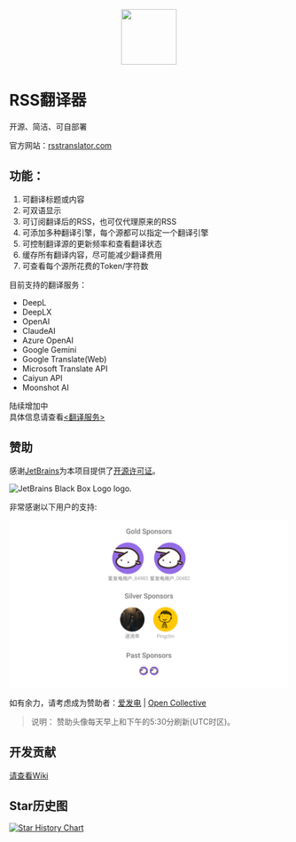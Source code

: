 <div align="center">
<img src="/assets/logo.svg" width="100" height="100">
</div>

# RSS翻译器

开源、简洁、可自部署

官方网站：[rsstranslator.com](https://rsstranslator.com)

## 功能：

1. 可翻译标题或内容
2. 可双语显示
3. 可订阅翻译后的RSS，也可仅代理原来的RSS
4. 可添加多种翻译引擎，每个源都可以指定一个翻译引擎
5. 可控制翻译源的更新频率和查看翻译状态
6. 缓存所有翻译内容，尽可能减少翻译费用
7. 可查看每个源所花费的Token/字符数
   
目前支持的翻译服务：

- DeepL
- DeepLX
- OpenAI
- ClaudeAI
- Azure OpenAI
- Google Gemini
- Google Translate(Web)
- Microsoft Translate API
- Caiyun API
- Moonshot AI

陆续增加中   
具体信息请查看[<翻译服务>](/translator.md)

## 赞助

感谢[JetBrains](https://www.jetbrains.com/)为本项目提供了[开源许可证](https://www.jetbrains.com/community/opensource/)。

<img src="/assets/jb_square.svg" alt="JetBrains Black Box Logo logo." width="150" height="150">

非常感谢以下用户的支持:
<p align="center">
  <a href="https://raw.githubusercontent.com/versun/54321-Weekly/main/scripts/sponsorkit/sponsorkit/sponsors.svg">
    <img src='https://raw.githubusercontent.com/versun/54321-Weekly/main/scripts/sponsorkit/sponsorkit/sponsors.svg'/>
  </a>
</p>

如有余力，请考虑成为赞助者：[爱发电](https://afdian.net/a/versun) | [Open Collective](https://opencollective.com/rsstranslator)
> 说明： 赞助头像每天早上和下午的5:30分刷新(UTC时区)。
## 开发贡献
[请查看Wiki](https://github.com/rss-translator/RSS-Translator/wiki)

## Star历史图

[![Star History Chart](https://api.star-history.com/svg?repos=rss-translator/RSS-Translator&type=Date)](https://star-history.com/#rss-translator/RSS-Translator&Date)

